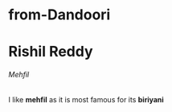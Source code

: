 # from-Dandoori
# Rishil Reddy
###### Mehfil
I like **mehfil** as it is most famous for its **biriyani**